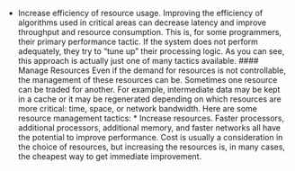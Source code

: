 *  Increase efficiency of resource usage. Improving the efficiency of algorithms used in critical areas can decrease latency and improve throughput and resource consumption. This is, for some programmers, their primary performance tactic. If the system does not perform adequately, they try to “tune up” their processing logic. As you can see, this approach is actually just one of many tactics available. #### Manage Resources Even if the demand for resources is not controllable, the management of these resources can be. Sometimes one resource can be traded for another. For example, intermediate data may be kept in a cache or it may be regenerated depending on which resources are more critical: time, space, or network bandwidth. Here are some resource management tactics: *  Increase resources. Faster processors, additional processors, additional memory, and faster networks all have the potential to improve performance. Cost is usually a consideration in the choice of resources, but increasing the resources is, in many cases, the cheapest way to get immediate improvement.